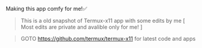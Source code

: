 Making this app comfy for me!✅

> This is a old snapshot of Termux-x11 app with some edits by me [ Most edits are private and avalible only for me! ]

> GOTO https://github.com/termux/termux-x11 for latest code and apps
<!--
Termux:Wayland
-------------
[![Join the chat at https://gitter.im/termux/termux](https://badges.gitter.im/termux/termux.svg)](https://gitter.im/termux/termux)

A [Termux](https://termux.com) add-on app providing Android frontend for Xwayland.

When developing (or packaging), note that this app needs to be signed with the same key as the main Termux app in order to have the permission to execute scripts.

License
=======
Released under the [GPLv3 license](https://www.gnu.org/licenses/gpl-3.0.html).

Wiki
====
You can now get complete info on how to run GUI apps in Termux-Wayland [here](https://github.com/suhan-paradkar/termux-wayland/wiki/Launching-GUI-applications)
-->
